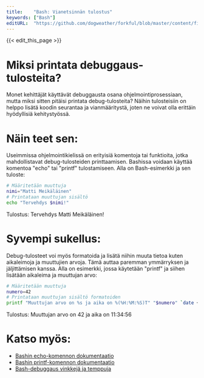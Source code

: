 ```yaml
---
title:    "Bash: Vianetsinnän tulostus"
keywords: ["Bash"]
editURL:  "https://github.com/dogweather/forkful/blob/master/content/fi/bash/printing-debug-output.md"
---
```


{{< edit_this_page >}}

# Miksi printata debuggaus-tulosteita?

Monet kehittäjät käyttävät debuggausta osana ohjelmointiprosessiaan, mutta miksi sitten pitäisi printata debug-tulosteita? Näihin tulosteisiin on helppo lisätä koodin seurantaa ja vianmääritystä, joten ne voivat olla erittäin hyödyllisiä kehitystyössä.

# Näin teet sen:

Useimmissa ohjelmointikielissä on erityisiä komentoja tai funktioita, jotka mahdollistavat debug-tulosteiden printtaamisen. Bashissa voidaan käyttää komentoa "echo" tai "printf" tulostamiseen. Alla on Bash-esimerkki ja sen tuloste:

```Bash
# Määritetään muuttuja
nimi="Matti Meikäläinen"
# Printataan muuttujan sisältö
echo "Tervehdys $nimi!"
```

Tulostus: Tervehdys Matti Meikäläinen!

# Syvempi sukellus:

Debug-tulosteet voi myös formatoida ja lisätä niihin muuta tietoa kuten aikaleimoja ja muuttujien arvoja. Tämä auttaa paremman ymmärryksen ja jäljittämisen kanssa. Alla on esimerkki, jossa käytetään "printf" ja siihen lisätään aikaleima ja muuttujan arvo:

```Bash
# Määritetään muuttuja
numero=42
# Printataan muuttujan sisältö formatoiden
printf "Muuttujan arvo on %s ja aika on %(%H:%M:%S)T" "$numero" `date +%s`
```

Tulostus: Muuttujan arvo on 42 ja aika on 11:34:56

# Katso myös:

- [Bashin echo-komennon dokumentaatio](https://www.gnu.org/software/bash/manual/html_node/Bash-Builtins.html#Bash-Builtins)
- [Bashin printf-komennon dokumentaatio](https://www.gnu.org/software/bash/manual/html_node/Bash-Builtins.html#Bash-Builtins)
- [Bash-debuggaus vinkkejä ja temppuja](https://dev.to/thiago641/debugging-utilities-cheatsheet-for-bash-1hbc)
